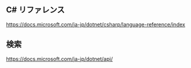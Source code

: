 ## C# リファレンス
https://docs.microsoft.com/ja-jp/dotnet/csharp/language-reference/index

## 検索
https://docs.microsoft.com/ja-jp/dotnet/api/
